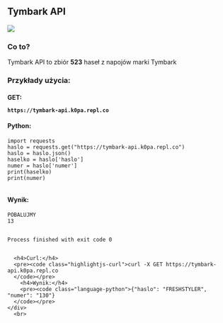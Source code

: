 <!DOCTYPE html>
<html lang="pl">
<head>
    <meta charset="UTF-8">
    <meta name="author" content="Mateusz Kopaszewski">
</head>
<body>
  <section>
    <div class="text">
      <h1 class="title">Tymbark API</h1>
      <a href="https://github.com/mateuszk0pa"><img src="https://img.shields.io/badge/Created%20by:-mateuszk0pa-success?style=for-the-badge&logo=github"></a>
      <h3 class="co-to">Co to?</h3>
      <p class="co-to-p">
        Tymbark API to zbiór <b>523</b> haseł z napojów marki Tymbark
      </p>
      <h3>Przykłady użycia:</h3>
      <h4>GET: <pre><code class="language-python">https://tymbark-api.k0pa.repl.co</code></pre></h4>
      <h4>Python:</h4>
      <pre><code class="language-python">import requests
haslo = requests.get("https://tymbark-api.k0pa.repl.co")
haslo = haslo.json()
haselko = haslo['haslo']
numer = haslo['numer']
print(haselko)
print(numer)
      </code></pre>
      <h4>Wynik:</h4>
        <pre><code class="language-python">POBALUJMY
13

Process finished with exit code 0
      </code></pre>


      <h4>Curl:</h4>
      <pre><code class="highlightjs-curl">curl -X GET https://tymbark-api.k0pa.repl.co
      </code></pre>
        <h4>Wynik:</h4>
        <pre><code class="language-python">{"haslo": "FRESHSTYLER", "numer": "130"}
      </code></pre>
    </div>
      <br>
  </section>
</body>
</html>
